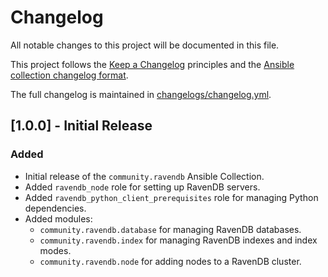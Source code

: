 # Changelog

All notable changes to this project will be documented in this file.

This project follows the [Keep a Changelog](https://keepachangelog.com/en/1.0.0/) principles and the [Ansible collection changelog format](https://docs.ansible.com/ansible/latest/dev_guide/collections_changelogs.html).

The full changelog is maintained in [changelogs/changelog.yml](./changelogs/changelog.yml).

## [1.0.0] - Initial Release

### Added
- Initial release of the `community.ravendb` Ansible Collection.
- Added `ravendb_node` role for setting up RavenDB servers.
- Added `ravendb_python_client_prerequisites` role for managing Python dependencies.
- Added modules:
  - `community.ravendb.database` for managing RavenDB databases.
  - `community.ravendb.index` for managing RavenDB indexes and index modes.
  - `community.ravendb.node` for adding nodes to a RavenDB cluster.